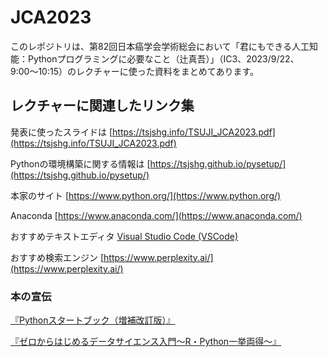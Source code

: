 
# JCA2023

このレポジトリは、第82回日本癌学会学術総会において「君にもできる人工知能：Pythonプログラミングに必要なこと（辻真吾）」（IC3、2023/9/22、9:00〜10:15）のレクチャーに使った資料をまとめてあります。

## レクチャーに関連したリンク集

発表に使ったスライドは [https://tsjshg.info/TSUJI_JCA2023.pdf](https://tsjshg.info/TSUJI_JCA2023.pdf)


Pythonの環境構築に関する情報は [https://tsjshg.github.io/pysetup/](https://tsjshg.github.io/pysetup/)

本家のサイト [https://www.python.org/](https://www.python.org/)

Anaconda [https://www.anaconda.com/](https://www.anaconda.com/)

おすすめテキストエディタ [Visual Studio Code (VSCode)](https://code.visualstudio.com/)

おすすめ検索エンジン [https://www.perplexity.ai/](https://www.perplexity.ai/)

### 本の宣伝

[『Pythonスタートブック（増補改訂版）』](https://gihyo.jp/book/2018/978-4-7741-9643-5)

[『ゼロからはじめるデータサイエンス入門〜R・Python一挙両得〜』](https://bookclub.kodansha.co.jp/product?item=0000275788)
